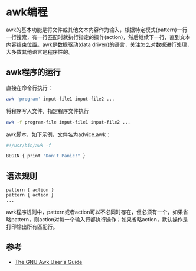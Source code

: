 # awk编程

awk的基本功能是将文件或其他文本内容作为输入，根据特定模式(pattern)一行一行搜索，有一行匹配时就执行指定的操作(action)，然后继续下一行，直到文本内容结束位置。awk是数据驱动(data driven)的语言，关注怎么对数据进行处理，大多数其他语言是程序性的。

## awk程序的运行

直接在命令行执行：
```sh
awk 'program' input-file1 input-file2 ...
```

将程序写入文件，指定程序文件执行
```sh
awk -f program-file input-file1 input-file2 ...
```

awk脚本，如下示例，文件名为advice.awk：
```sh
#!/usr/bin/awk -f

BEGIN { print "Don't Panic!" }
```

## 语法规则

```
pattern { action }
pattern { action }
...
```
awk程序规则中，pattern或者action可以不必同时存在，但必须有一个，如果省略pattern，则action对每一个输入行都执行操作；如果省略action，默认操作是打印输出所有匹配行。

## 参考

+ [The GNU Awk User's Guide](https://www.gnu.org/software/gawk/manual/gawk.html)
